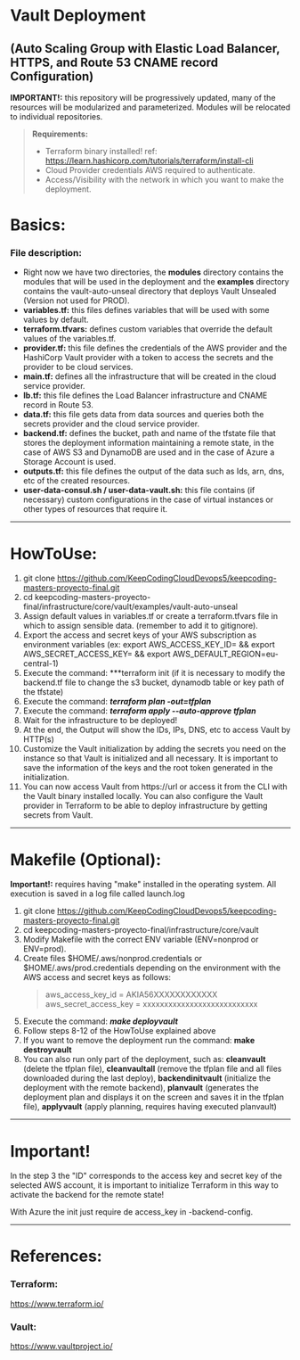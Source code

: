 # Vault Deployment
## (Auto Scaling Group  with Elastic Load Balancer, HTTPS, and Route 53 CNAME record Configuration)

**IMPORTANT!:** this repository will be progressively updated, many of the resources will be modularized and parameterized. Modules will be relocated to individual repositories.

> **Requirements:**
> - Terraform binary installed! ref: https://learn.hashicorp.com/tutorials/terraform/install-cli
> - Cloud Provider credentials AWS required to authenticate.
> - Access/Visibility with the network in which you want to make the deployment.

# Basics:

### File description:

- Right now we have two directories, the **modules** directory contains the modules that will be used in the deployment and the **examples** directory contains the vault-auto-unseal directory that deploys Vault Unsealed (Version not used for PROD).
- **variables.tf:** this files defines variables that will be used with some values by default.
- **terraform.tfvars:** defines custom variables that override the default values of the variables.tf.
- **provider.tf:** this file defines the credentials of the AWS provider and the HashiCorp Vault provider with a token to access the secrets and the provider to be cloud services.
- **main.tf:** defines all the infrastructure that will be created in the cloud service provider.
- **lb.tf:** this file defines the Load Balancer infrastructure and CNAME record in Route 53.
- **data.tf:** this file gets data from data sources and queries both the secrets provider and the cloud service provider.
- **backend.tf:** defines the bucket, path and name of the tfstate file that stores the deployment information maintaining a remote state, in the case of AWS S3 and DynamoDB are used and in the case of Azure a Storage Account is used.
- **outputs.tf:** this file defines the output of the data such as Ids, arn, dns, etc of the created resources.
- **user-data-consul.sh / user-data-vault.sh:** this file contains (if necessary) custom configurations in the case of virtual instances or other types of resources that require it.

---

# HowToUse:
1. git clone https://github.com/KeepCodingCloudDevops5/keepcoding-masters-proyecto-final.git
2. cd keepcoding-masters-proyecto-final/infrastructure/core/vault/examples/vault-auto-unseal
3. Assign default values in variables.tf or create a terraform.tfvars file in which to assign sensible data. (remember to add it to gitignore).
4. Export the access and secret keys of your AWS subscription as environment variables (ex: export AWS_ACCESS_KEY_ID=<KEY-ID> && export AWS_SECRET_ACCESS_KEY=<KEY-ID> && export AWS_DEFAULT_REGION=eu-central-1)
5. Execute the command: ***terraform init (if it is necessary to modify the backend.tf file to change the s3 bucket, dynamodb table or key path of the tfstate)
6. Execute the command: ***terraform plan -out=tfplan***
7. Execute the command: ***terraform apply --auto-approve tfplan***
8. Wait for the infrastructure to be deployed!
9. At the end, the Output will show the IDs, IPs, DNS, etc to access Vault by HTTP(s)
10. Customize the Vault initialization by adding the secrets you need on the instance so that Vault is initialized and all necessary. It is important to save the information of the keys and the root token generated in the initialization.
11. You can now access Vault from https://url or access it from the CLI with the Vault binary installed locally. You can also configure the Vault provider in Terraform to be able to deploy infrastructure by getting secrets from Vault.

---

# Makefile (Optional):
**Important!:** requires having "make" installed in the operating system. All execution is saved in a log file called launch.log
1. git clone https://github.com/KeepCodingCloudDevops5/keepcoding-masters-proyecto-final.git
2. cd keepcoding-masters-proyecto-final/infrastructure/core/vault
3. Modify Makefile with the correct ENV variable (ENV=nonprod or ENV=prod).
4. Create files $HOME/.aws/nonprod.credentials or $HOME/.aws/prod.credentials depending on the environment with the AWS access and secret keys as follows:
   > aws_access_key_id = AKIA56XXXXXXXXXXXX\
   > aws_secret_access_key = xxxxxxxxxxxxxxxxxxxxxxxxxxx
5. Execute the command: ***make deployvault***
6. Follow steps 8-12 of the HowToUse explained above
7. If you want to remove the deployment run the command: **make destroyvault**
8. You can also run only part of the deployment, such as: **cleanvault** (delete the tfplan file), **cleanvaultall** (remove the tfplan file and all files downloaded during the last deploy), **backendinitvault** (initialize the deployment with the remote backend), **planvault** (generates the deployment plan and displays it on the screen and saves it in the tfplan file), **applyvault** (apply planning, requires having executed planvault)

---

# Important!
In the step 3 the "ID" corresponds to the access key and secret key of the selected AWS account, it is important to initialize Terraform in this way to activate the backend for the remote state!

With Azure the init just require de access_key in -backend-config.

---

# References:

### Terraform:
https://www.terraform.io/

### Vault:
https://www.vaultproject.io/